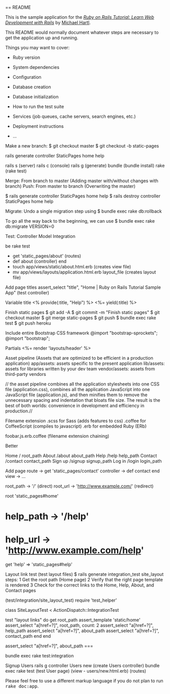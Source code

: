 == README

This is the sample application for the
[*Ruby on Rails Tutorial:
Learn Web Development with Rails*](http://www.railstutorial.org/)
by [Michael Hartl](http://www.michaelhartl.com/).

This README would normally document whatever steps are necessary to get the
application up and running.

Things you may want to cover:

* Ruby version

* System dependencies

* Configuration

* Database creation

* Database initialization

* How to run the test suite

* Services (job queues, cache servers, search engines, etc.)

* Deployment instructions

* ...

Make a new branch:
$ git checkout master
$ git checkout -b static-pages

rails generate controller StaticPages home help

rails s (server)
rails c (console)
rails g (generate)
bundle (bundle install)
rake (rake test)

Merge: From branch to master (Adding master with/without changes with branch)
Push: From master to branch (Overwriting the master)

$ rails generate controller StaticPages home help
$ rails destroy  controller StaticPages home help

Migrate:
Undo a single migration step using
	$ bundle exec rake db:rollback

To go all the way back to the beginning, we can use
  $ bundle exec rake db:migrate VERSION=0

Test:
Controller
Model
Integration

be rake test
+ get 'static_pages/about' (routes)
+ def about (controller)
  end
+ touch app/views/static/about.html.erb (creates view file)
+ mv app/views/layouts/application.html.erb layout_file (creates layout file)

Add page titles
assert_select "title", "Home | Ruby on Rails Tutorial Sample App" (test controller)

Variable title
<% provide(:title, "Help") %>
<%= yield(:title) %>

Finish static pages
$ git add -A
$ git commit -m "Finish static pages"
$ git checkout master
$ git merge static-pages
$ git push
$ bundle exec rake test
$ git push heroku

Include entire Bootstrap CSS framework
@import "bootstrap-sprockets";
@import "bootstrap";

Partials
<%= render 'layouts/header' %>

Asset pipeline
(Assets that are optimized to be efficient in a production application)
app/assets: assets specific to the present application
lib/assets: assets for libraries written by your dev team
vendor/assets: assets from third-party vendors

// the asset pipeline combines all the application stylesheets into one CSS file (application.css), combines all the application JavaScript into one JavaScript file (application.js), and then minifies them to remove the unnecessary spacing and indentation that bloats file size. The result is the best of both worlds: convenience in development and efficiency in production.//

Filename extension
.scss for Sass (adds features to css)
.coffee for CoffeeScript (compiles to javascript)
.erb for embedded Ruby (ERb)

foobar.js.erb.coffee (filename extension chaining)

Better 
<!-- <a href="/static_pages/about">About</a> -->
<!-- <%= link_to "About", about_path %> -->

Home	/	root_path
About	/about	about_path
Help	/help	help_path
Contact	/contact	contact_path
Sign up	/signup	signup_path
Log in	/login	login_path

Add page
route -> get  'static_pages/contact'
controller -> def contact
 			  end
view -> ...

root_path -> '/' (direct)
root_url  -> 'http://www.example.com/' (redirect)

root             'static_pages#home'
# help_path -> '/help'
# help_url  -> 'http://www.example.com/help'
get 'help'    => 'static_pages#help'

Layout link test (test layout files)
$ rails generate integration_test site_layout
steps:
1 Get the root path (Home page)
2 Verify that the right page template is rendered
3 Check for the correct links to the Home, Help, About, and Contact pages

(test/integration/site_layout_test)
require 'test_helper'

class SiteLayoutTest < ActionDispatch::IntegrationTest

  test "layout links" do
    get root_path
    assert_template 'static/home'
    assert_select "a[href=?]", root_path, count: 2
    assert_select "a[href=?]", help_path
    assert_select "a[href=?]", about_path
    assert_select "a[href=?]", contact_path
  end
end

assert_select "a[href=?]", about_path
=== <!-- <a href="/about">...</a> -->

bundle exec rake test:integration

Signup Users
rails g controller Users new (create Users controller)
bundle exec rake test (test User page)
(view - users/new.html.erb)
(routes)


Please feel free to use a different markup language if you do not plan to run
<tt>rake doc:app</tt>.
